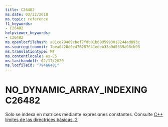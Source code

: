 ```yaml
---
title: C26482
ms.date: 03/22/2018
ms.topic: reference
f1_keywords:
- C26482
helpviewer_keywords:
- C26482
ms.openlocfilehash: a01ce79469cbef7fdb01b6905993018244ad893c
ms.sourcegitcommit: 7bea0420d0e476287641edeb33a9d5689a98cb98
ms.translationtype: MT
ms.contentlocale: es-ES
ms.lasthandoff: 02/17/2020
ms.locfileid: "79466481"
---
```

# <a name="c26482-no_dynamic_array_indexing"></a>NO_DYNAMIC_ARRAY_INDEXING C26482

Solo se indexa en matrices mediante expresiones constantes. Consulte [ C++ límites de las directrices básicas. 2](https://github.com/isocpp/CppCoreGuidelines/blob/master/CppCoreGuidelines.md#SS-bounds)
